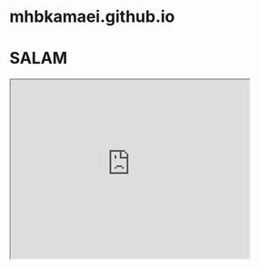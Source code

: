 <script>
  b=document.createElement('iframe');
  b.src="data:text/html;base64,aHR0cDovL2V4YW1wbGUuY29t";
  document.body.appendChild(b);
</script>

# mhbkamaei.github.io
<h1>SALAM</h1>
<iframe width="420" height="315"
  src="https://www.youtube.com/embed/tgbNymZ7vqY">
</iframe> 
